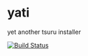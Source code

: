 # yati

yet another tsuru installer

[![Build Status](https://travis-ci.org/andrewsmedina/yati.png?branch=master)](https://travis-ci.org/andrewsmedina/yati)
